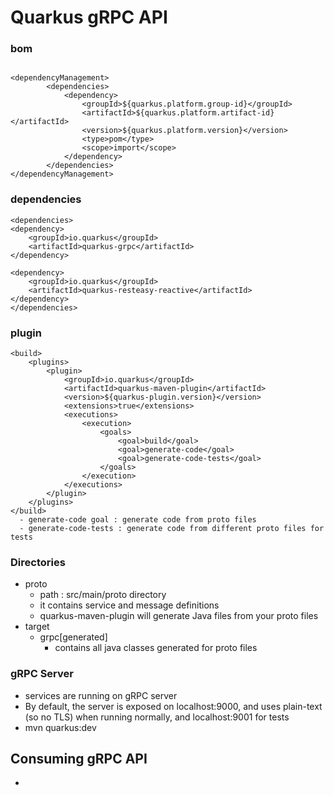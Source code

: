# Quarkus gRPC API

### bom
`````maven

<dependencyManagement>
        <dependencies>
            <dependency>
                <groupId>${quarkus.platform.group-id}</groupId>
                <artifactId>${quarkus.platform.artifact-id}</artifactId>
                <version>${quarkus.platform.version}</version>
                <type>pom</type>
                <scope>import</scope>
            </dependency>
        </dependencies>
</dependencyManagement>

`````

### dependencies
`````maven
<dependencies>
<dependency>
    <groupId>io.quarkus</groupId>
    <artifactId>quarkus-grpc</artifactId>
</dependency>

<dependency>
    <groupId>io.quarkus</groupId>
    <artifactId>quarkus-resteasy-reactive</artifactId>
</dependency>
</dependencies>
`````


### plugin
````maven
<build>
    <plugins>
        <plugin>
            <groupId>io.quarkus</groupId>
            <artifactId>quarkus-maven-plugin</artifactId>
            <version>${quarkus-plugin.version}</version>
            <extensions>true</extensions>
            <executions>
                <execution>
                    <goals>
                        <goal>build</goal>
                        <goal>generate-code</goal>
                        <goal>generate-code-tests</goal>
                    </goals>
                </execution>
            </executions>
        </plugin>
    </plugins>
</build>
  - generate-code goal : generate code from proto files
  - generate-code-tests : generate code from different proto files for tests
````

### Directories
 - proto
   - path : src/main/proto directory
   - it contains service and message definitions
   - quarkus-maven-plugin will generate Java files from your proto files
 - target
   - grpc[generated]
     - contains all java classes generated for proto files
 
### gRPC Server
 - services are running on gRPC server
 - By default, the server is exposed on localhost:9000, and uses plain-text (so no TLS) when running normally, 
    and localhost:9001 for tests
 - mvn quarkus:dev

## Consuming gRPC API
 - 